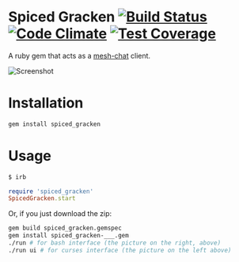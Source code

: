 # Spiced Gracken [![Build Status](https://travis-ci.org/NullVoxPopuli/spiced_gracken.svg)](https://travis-ci.org/NullVoxPopuli/spiced_gracken) [![Code Climate](https://codeclimate.com/github/NullVoxPopuli/spiced_gracken/badges/gpa.svg)](https://codeclimate.com/github/NullVoxPopuli/spiced_gracken) [![Test Coverage](https://codeclimate.com/github/NullVoxPopuli/spiced_gracken/badges/coverage.svg)](https://codeclimate.com/github/NullVoxPopuli/spiced_gracken/coverage)
A ruby gem that acts as a [mesh-chat](https://github.com/neuravion/mesh-chat) client.

![Screenshot](http://i.imgur.com/Y88P4mw.png)
# Installation

```bash
gem install spiced_gracken
```

# Usage

```bash
$ irb
```
```ruby
require 'spiced_gracken'
SpicedGracken.start
```

Or, if you just download the zip:

```bash
gem build spiced_gracken.gemspec
gem install spiced_gracken-___.gem
./run # for bash interface (the picture on the right, above)
./run ui # for curses interface (the picture on the left above)
```
